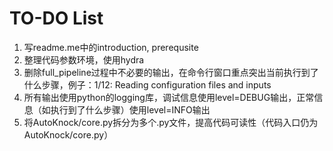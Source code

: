 # TO-DO List

1. 写readme.me中的introduction, prerequsite
2. 整理代码参数环境，使用hydra
3. 删除full_pipeline过程中不必要的输出，在命令行窗口重点突出当前执行到了什么步骤，例子：1/12: Reading configuration files and inputs
4. 所有输出使用python的logging库，调试信息使用level=DEBUG输出，正常信息（如执行到了什么步骤）使用level=INFO输出
4. 将AutoKnock/core.py拆分为多个.py文件，提高代码可读性（代码入口仍为AutoKnock/core.py）

